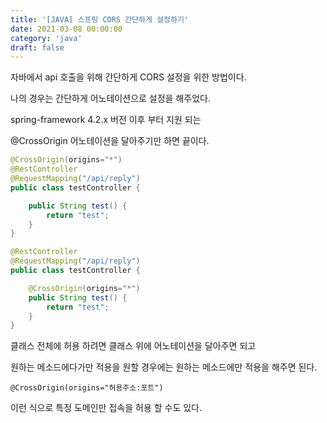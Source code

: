 ```yaml
---
title: '[JAVA] 스프링 CORS 간단하게 설정하기'
date: 2021-03-08 00:00:00
category: 'java'
draft: false
---
```


자바에서 api 호출을 위해 간단하게 CORS 설정을 위한 방법이다.

나의 경우는 간단하게 어노테이션으로 설정을 해주었다.

spring-framework 4.2.x 버전 이후 부터 지원 되는

@CrossOrigin 어노테이션을 달아주기만 하면 끝이다.

```java
@CrossOrigin(origins="*")
@RestController
@RequestMapping("/api/reply")
public class testController {

    public String test() {
        return "test";
    }
}
```

```java
@RestController
@RequestMapping("/api/reply")
public class testController {

    @CrossOrigin(origins="*")
    public String test() {
        return "test";
    }
}
```

클래스 전체에 허용 하려면 클래스 위에 어노테이션을 달아주면 되고

원하는 메소드에다가만 적용을 원할 경우에는 원하는 메소드에만 적용을 해주면 된다.

```
@CrossOrigin(origins="허용주소:포트")
```

이런 식으로 특정 도메인만 접속을 허용 할 수도 있다.
